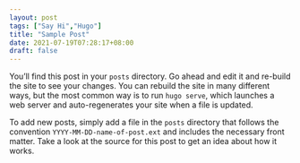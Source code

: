 ```yaml
---
layout: post
tags: ["Say Hi","Hugo"]
title: "Sample Post"
date: 2021-07-19T07:28:17+08:00
draft: false
---
```

You’ll find this post in your `posts` directory. Go ahead and edit it and re-build the site to see your changes. You can rebuild the site in many different ways, but the most common way is to run `hugo serve`, which launches a web server and auto-regenerates your site when a file is updated.

To add new posts, simply add a file in the `posts` directory that follows the convention `YYYY-MM-DD-name-of-post.ext` and includes the necessary front matter. Take a look at the source for this post to get an idea about how it works.

